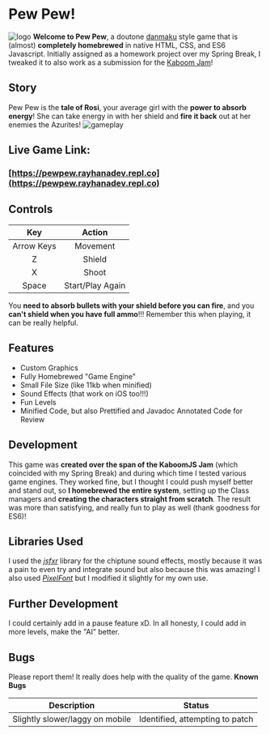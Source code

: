 # **Pew Pew!**
![logo](https://i.postimg.cc/28drzTbX/C84790-FE-ACDF-47-E8-934-D-A7283-FC288-FF.png)
**Welcome to Pew Pew**, a doutone [danmaku](https://en.touhouwiki.net/wiki/Danmaku) style game that is (almost) **completely homebrewed** in native HTML, CSS, and ES6 Javascript. Initially assigned as a homework project over my Spring Break, I tweaked it to also work as a submission for the [Kaboom Jam](https://replit.com/talk/announcements/KABOOM-JAM/127934)!

## **Story**
Pew Pew is the **tale of Rosi**, your average girl with the **power to absorb energy**! She can take energy in with her shield and **fire it back** out at her enemies the Azurites!
![gameplay](https://i.postimg.cc/28NCRg6Z/65-DF63-CC-6153-4-DE6-B6-A8-EDE0-DC6-AA81-E.jpg)

## **Live Game Link:**
### [https://pewpew.rayhanadev.repl.co](https://pewpew.rayhanadev.repl.co)

## **Controls**
| Key | Action |
| :--: | :--: |
| Arrow Keys | Movement |
| Z | Shield |
| X | Shoot |
| Space | Start/Play Again |

You **need to absorb bullets with your shield before you can fire**, and you **can't shield when you have full ammo**!!! Remember this when playing, it can be really helpful. 

## **Features**
- Custom Graphics
- Fully Homebrewed "Game Engine"
- Small File Size (like 11kb when minified)
- Sound Effects (that work on iOS too!!!)
- Fun Levels
- Minified Code, but also Prettified and Javadoc Annotated Code for Review

## **Development**
This game was **created over the span of the KaboomJS Jam** (which coincided with my Spring Break) and during which time I tested various game engines. They worked fine, but I thought I could push myself better and stand out, so **I homebrewed the entire system**, setting up the Class managers and **creating the characters straight from scratch**. The result was more than satisfying, and really fun to play as well (thank goodness for ES6)!

## **Libraries Used**
I used the *[jsfxr](http://sfxr.me)* library for the chiptune sound effects, mostly because it was a pain to even try and integrate sound but also because this was amazing! I also used *[PixelFont](https://github.com/PaulBGD/PixelFont)* but I modified it slightly for my own use.

## **Further Development**
I could certainly add in a pause feature xD.
In all honesty, I could add in more levels, make the "AI" better.

## **Bugs**
Please report them! It really does help with the quality of the game.
**Known Bugs**

| Description | Status |
| :--: | :--: |
| Slightly slower/laggy on mobile | Identified, attempting to patch |